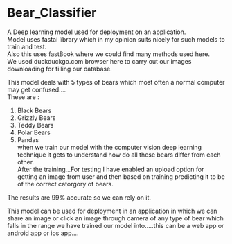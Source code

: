 # Bear_Classifier

A Deep learning model used for deployment on an application.\
Model uses fastai library which in my opinion suits nicely for such models to train and test.\
Also this uses fastBook where we could find many methods used here.\
We used duckduckgo.com browser here to carry out our images downloading for filling our database.

This model deals with 5 types of bears which most often a normal computer may get confused....\
These are :
1. Black Bears
2. Grizzly Bears
3. Teddy Bears
4. Polar Bears
5. Pandas\
when we train our model with the computer vision deep learning technique it gets to understand how do all these bears differ from each other.\
After the training...For testing I have enabled an upload option for getting an image from user and then based on training predicting it to be of the correct catorgory of bears.

The results are 99% accurate so we can rely on it.

This model can be used for deployment in an application in which we can share an image or click an image through camera of any type of bear which falls in the range we have trained our model into.....this can be a web app or android app or ios app....
